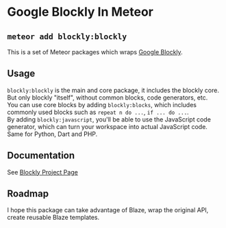 Google Blockly In Meteor
========================

`meteor add blockly:blockly`
----------------------------

This is a set of Meteor packages which wraps [Google Blockly](https://developers.google.com/blockly).

Usage
-----
`blockly:blockly` is the main and core package, it includes the blockly core. But only blockly "itself", without common blocks, code generators, etc.  
You can use core blocks by adding `blockly:blocks`, which includes commonly used blocks such as `repeat n do ...`, `if ... do ...`.   
By adding `blockly:javascript`, you'll be able to use the JavaScript code generator, which can turn your workspace into actual JavaScript code. Same for Python, Dart and PHP.

Documentation
-------------
See [Blockly Project Page](https://developers.google.com/blockly)


Roadmap
-------
I hope this package can take advantage of Blaze, wrap the original API, create reusable Blaze templates. 
